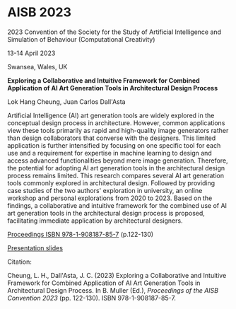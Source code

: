 # AISB 2023

2023 Convention of the Society for the Study of Artificial Intelligence and Simulation of Behaviour (Computational Creativity)

13-14 April 2023

Swansea, Wales, UK

**Exploring a Collaborative and Intuitive Framework for Combined Application of AI Art Generation Tools in Architectural Design Process**

Lok Hang Cheung, Juan Carlos Dall'Asta

Artificial Intelligence (AI) art generation tools are widely explored in the conceptual design process in architecture. However, common applications view these tools primarily as rapid and high-quality image generators rather than design collaborators that converse with the designers. This limited application is further intensified by focusing on one specific tool for each use and a requirement for expertise in machine learning to design and access advanced functionalities beyond mere image generation. Therefore, the potential for adopting AI art generation tools in the architectural design process remains limited.
This research compares several AI art generation tools commonly explored in architectural design. Followed by providing case studies of the two authors' exploration in university, an online workshop and personal explorations from 2020 to 2023. Based on the findings, a collaborative and intuitive framework for the combined use of AI art generation tools in the architectural design process is proposed,  facilitating immediate application by architectural designers.

[Proceedings ISBN 978-1-908187-85-7](https://drive.google.com/file/d/12dyN6WxmSlSsz778iMFOs3avHf-L16ZB/view?usp=share_link) (p.122-130)

[Presentation slides](https://drive.google.com/file/d/1L2WtJNsW_ZGxjf9pK6KLizCFzJS6z4mR/view?usp=share_link)

Citation:

Cheung, L. H., Dall'Asta, J. C. (2023) Exploring a Collaborative and Intuitive Framework for Combined Application of AI Art Generation Tools in Architectural Design Process. In B. Muller (Ed.), *Proceedings of the AISB Convention 2023* (pp. 122-130). ISBN 978-1-908187-85-7.
